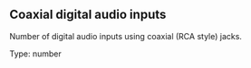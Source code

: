 ## Coaxial digital audio inputs

Number of digital audio inputs using coaxial (RCA style) jacks.

Type: number